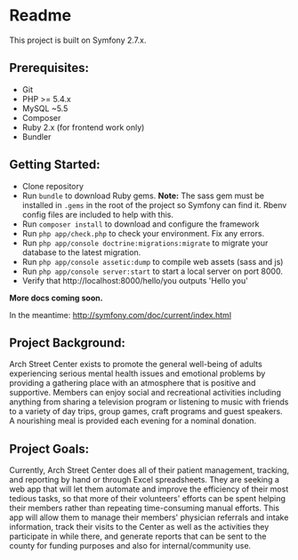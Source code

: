 # Readme

This project is built on Symfony 2.7.x.

## Prerequisites:

- Git
- PHP >= 5.4.x
- MySQL ~5.5
- Composer
- Ruby 2.x (for frontend work only)
- Bundler

## Getting Started:

- Clone repository
- Run `bundle` to download Ruby gems.  **Note:** The sass gem must be installed in `.gems` in the root of the project so Symfony can find it. Rbenv config files are included to help with this.
- Run `composer install` to download and configure the framework
- Run `php app/check.php` to check your environment. Fix any errors.
- Run `php app/console doctrine:migrations:migrate` to migrate your database to the latest migration.
- Run `php app/console assetic:dump` to compile web assets (sass and js)
- Run `php app/console server:start` to start a local server on port 8000.
- Verify that http://localhost:8000/hello/you outputs 'Hello you'

**More docs coming soon.**

In the meantime: http://symfony.com/doc/current/index.html

## Project Background:

Arch Street Center exists to promote the general well-being of adults experiencing serious mental health issues and emotional problems by providing a gathering place with an atmosphere that is positive and supportive.
Members can enjoy social and recreational activities including anything from sharing a television program or listening to music with friends to a variety of day trips, group games, craft programs and guest speakers. A nourishing meal is provided each evening for a nominal donation.

## Project Goals:

Currently, Arch Street Center does all of their patient management, tracking, and reporting by hand or through Excel spreadsheets. They are seeking a web app that will let them automate and improve the efficiency of their most tedious tasks, so that more of their volunteers' efforts can be spent helping their members rather than repeating time-consuming manual efforts. This app will allow them to manage their members' physician referrals and intake information, track their visits to the Center as well as the activities they participate in while there, and generate reports that can be sent to the county for funding purposes and also for internal/community use.
